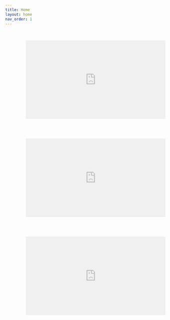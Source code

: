 ```yaml
---
title: Home
layout: home
nav_order: 1
---
```

<!DOCTYPE html>
<html lang="en">
<head>
<meta charset="UTF-8">
<meta name="viewport" content="width=device-width, initial-scale=1.0">
<title>Video Carousel</title>
<link rel="stylesheet" href="https://cdnjs.cloudflare.com/ajax/libs/OwlCarousel2/2.3.4/assets/owl.carousel.min.css">
<link rel="stylesheet" href="https://cdnjs.cloudflare.com/ajax/libs/OwlCarousel2/2.3.4/assets/owl.theme.default.min.css">
<style>
.video-section .item {
  opacity: 0.4;
  transition: 0.4s ease all;
  margin: 0 20px;
  transform: scale(0.8);
}

@media(max-width: 1000px) {
  .video-section .item {
    margin: 0;
    transform: scale(0.9);
  }
}

.video-section .active .item {
  opacity: 1;
  transform: scale(1);
}

body {
  margin: 80px 0 0 0;
}

.video-section .owl-item {
  -webkit-backface-visibility: hidden;
  -webkit-transform: translateZ(0) scale(1.0, 1.0);
}

.video-section iframe {
  max-width: 100%;
  height: auto;
}
</style>
</head>
<body>

<div class="owl-carousel video-section">
  <div class="item">
    <div>
      <iframe width="560" height="315" src="https://www.youtube.com/embed/VIDEO_ID_1" frameborder="0" allowfullscreen></iframe>
    </div>
  </div>
  <div class="item">
    <div>
      <iframe width="560" height="315" src="https://www.youtube.com/embed/VIDEO_ID_2" frameborder="0" allowfullscreen></iframe>
    </div>
  </div>
  <div class="item">
    <div>
      <iframe width="560" height="315" src="https://www.youtube.com/embed/VIDEO_ID_3" frameborder="0" allowfullscreen></iframe>
    </div>
  </div>
</div>

<script src="https://cdnjs.cloudflare.com/ajax/libs/jquery/3.6.0/jquery.min.js"></script>
<script src="https://cdnjs.cloudflare.com/ajax/libs/OwlCarousel2/2.3.4/owl.carousel.min.js"></script>
<script>
$(document).ready(function() {
  $('.owl-carousel').owlCarousel({
    stagePadding: 200,
    loop: true,
    margin: 10,
    items: 1,
    nav: true,
    responsive: {
      0: { items: 1, stagePadding: 60 },
      600: { items: 1, stagePadding: 100 },
      1000: { items: 1, stagePadding: 200 },
      1200: { items: 1, stagePadding: 250 },
      1400: { items: 1, stagePadding: 300 },
      1600: { items: 1, stagePadding: 350 },
      1800: { items: 1, stagePadding: 400 }
    }
  });
});
</script>
</body>
</html>
